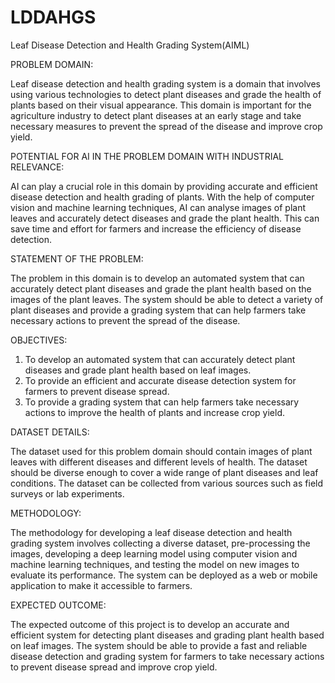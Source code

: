 # LDDAHGS
Leaf Disease Detection and Health Grading System(AIML)

PROBLEM DOMAIN:

Leaf disease detection and health grading system is a domain that involves
using various technologies to detect plant diseases and grade the health of plants
based on their visual appearance. This domain is important for the agriculture
industry to detect plant diseases at an early stage and take necessary measures to
prevent the spread of the disease and improve crop yield.

POTENTIAL FOR AI IN THE PROBLEM DOMAIN WITH INDUSTRIAL RELEVANCE:

AI can play a crucial role in this domain by providing accurate and efficient
disease detection and health grading of plants. With the help of computer vision
and machine learning techniques, AI can analyse images of plant leaves and
accurately detect diseases and grade the plant health. This can save time and
effort for farmers and increase the efficiency of disease detection.

STATEMENT OF THE PROBLEM:

The problem in this domain is to develop an automated system that can
accurately detect plant diseases and grade the plant health based on the images
of the plant leaves. The system should be able to detect a variety of plant
diseases and provide a grading system that can help farmers take necessary
actions to prevent the spread of the disease.

OBJECTIVES:

1. To develop an automated system that can accurately detect plant diseases and
grade plant health based on leaf images.
2. To provide an efficient and accurate disease detection system for farmers to
prevent disease spread.
3. To provide a grading system that can help farmers take necessary actions to
improve the health of plants and increase crop yield.

DATASET DETAILS:

The dataset used for this problem domain should contain images of plant leaves
with different diseases and different levels of health. The dataset should be
diverse enough to cover a wide range of plant diseases and leaf conditions. The
dataset can be collected from various sources such as field surveys or lab
experiments.

METHODOLOGY:

The methodology for developing a leaf disease detection and health grading
system involves collecting a diverse dataset, pre-processing the images,
developing a deep learning model using computer vision and machine learning
techniques, and testing the model on new images to evaluate its performance.
The system can be deployed as a web or mobile application to make it
accessible to farmers.

EXPECTED OUTCOME:

The expected outcome of this project is to develop an accurate and efficient
system for detecting plant diseases and grading plant health based on leaf
images. The system should be able to provide a fast and reliable disease
detection and grading system for farmers to take necessary actions to prevent
disease spread and improve crop yield.
